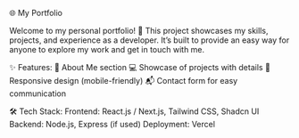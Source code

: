 🌐 My Portfolio

Welcome to my personal portfolio! 🚀
This project showcases my skills, projects, and experience as a developer. It’s built to provide an easy way for anyone to explore my work and get in touch with me.

✨ Features:
📄 About Me section
💻 Showcase of projects with details
📱 Responsive design (mobile-friendly)
📬 Contact form for easy communication

🛠️ Tech Stack:
Frontend: React.js / Next.js, Tailwind CSS, Shadcn UI
Backend: Node.js, Express (if used)
Deployment: Vercel
